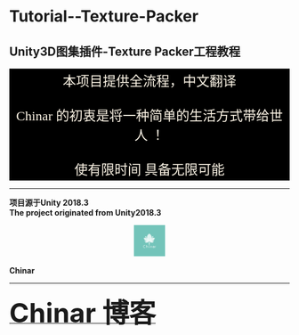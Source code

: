 # Tutorial--Texture-Packer
Unity3D图集插件-Texture Packer工程教程
----------
<table><tr><td bgcolor= #000000>
<center><font face="微软雅黑" color=#FDF5E6 size=5>本项目提供全流程，中文翻译<br><br>Chinar 的初衷是将一种简单的生活方式带给世人 ！<br><br>
使有限时间 具备无限可能
</font>
</td></tr></table>

----------

**项目源于Unity 2018.3**
**<br>The project originated from Unity2018.3**


<center>
<img src="https://github.com/ChinarG/TUTORIAL--GitHub/blob/master/Head%20Portrait/Chinar%E9%9D%92%E8%89%B2.png?raw=true" width="11%" height="11%" $ $ />
</center>

**Chinar**

----------

**[<font size=7> Chinar 博客](http://www.chinar.xin "跳转到 Chinar 博客")**
